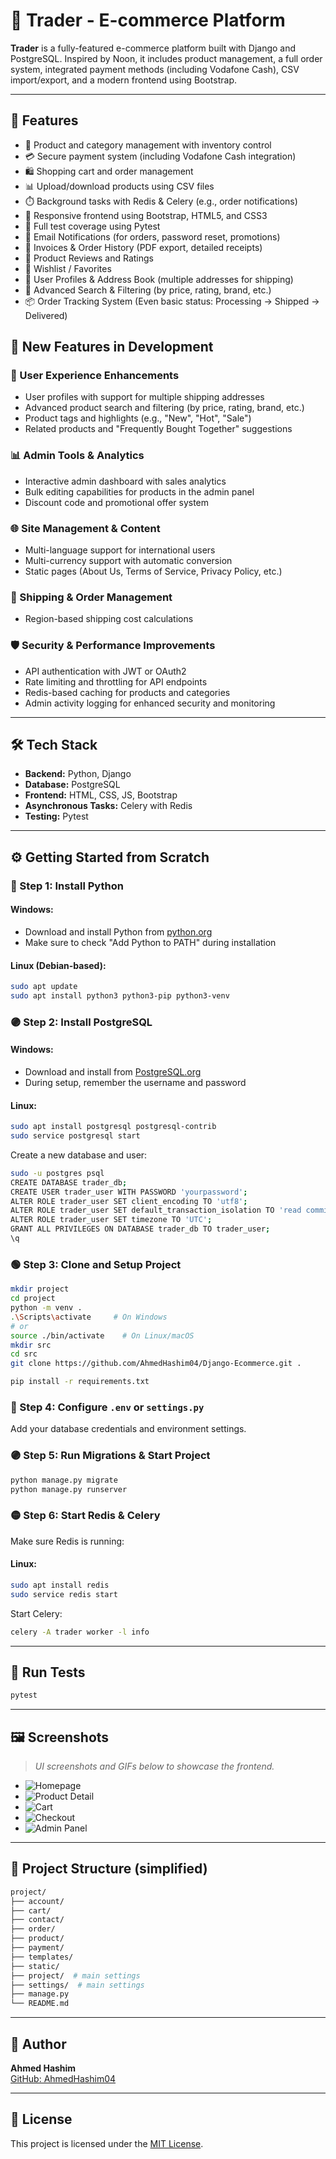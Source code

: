 
# 🛒 Trader - E-commerce Platform

**Trader** is a fully-featured e-commerce platform built with Django and PostgreSQL. Inspired by Noon, it includes product management, a full order system, integrated payment methods (including Vodafone Cash), CSV import/export, and a modern frontend using Bootstrap.

---

## 🚀 Features

- 🧾 Product and category management with inventory control
- 💳 Secure payment system (including Vodafone Cash integration)
- 🛍️ Shopping cart and order management
- 📊 Upload/download products using CSV files
- ⏱️ Background tasks with Redis & Celery (e.g., order notifications)
- 🎨 Responsive frontend using Bootstrap, HTML5, and CSS3
- 🧪 Full test coverage using Pytest
- 💌 Email Notifications (for orders, password reset, promotions)
- 🧾 Invoices & Order History (PDF export, detailed receipts)
- 💬 Product Reviews and Ratings
- 💚 Wishlist / Favorites
- 👥 User Profiles & Address Book (multiple addresses for shipping)
- 🔎 Advanced Search & Filtering (by price, rating, brand, etc.)
- 📦 Order Tracking System (Even basic status: Processing → Shipped → Delivered)

## 🚧 New Features in Development

### 👥 User Experience Enhancements
- User profiles with support for multiple shipping addresses  
- Advanced product search and filtering (by price, rating, brand, etc.)  
- Product tags and highlights (e.g., "New", "Hot", "Sale")  
- Related products and "Frequently Bought Together" suggestions  

### 📊 Admin Tools & Analytics
- Interactive admin dashboard with sales analytics  
- Bulk editing capabilities for products in the admin panel  
- Discount code and promotional offer system  

### 🌐 Site Management & Content
- Multi-language support for international users  
- Multi-currency support with automatic conversion  
- Static pages (About Us, Terms of Service, Privacy Policy, etc.)

### 🚚 Shipping & Order Management
- Region-based shipping cost calculations
  
### 🛡️ Security & Performance Improvements
- API authentication with JWT or OAuth2  
- Rate limiting and throttling for API endpoints  
- Redis-based caching for products and categories  
- Admin activity logging for enhanced security and monitoring  

---

## 🛠️ Tech Stack

- **Backend:** Python, Django
- **Database:** PostgreSQL
- **Frontend:** HTML, CSS, JS, Bootstrap
- **Asynchronous Tasks:** Celery with Redis
- **Testing:** Pytest

---

## ⚙️ Getting Started from Scratch

### 🔵 Step 1: Install Python

#### Windows:
- Download and install Python from [python.org](https://www.python.org/downloads/)
- Make sure to check "Add Python to PATH" during installation

#### Linux (Debian-based):
```bash
sudo apt update
sudo apt install python3 python3-pip python3-venv
```

### 🟣 Step 2: Install PostgreSQL

#### Windows:
- Download and install from [PostgreSQL.org](https://www.postgresql.org/download/windows/)
- During setup, remember the username and password

#### Linux:
```bash
sudo apt install postgresql postgresql-contrib
sudo service postgresql start
```

Create a new database and user:
```bash
sudo -u postgres psql
CREATE DATABASE trader_db;
CREATE USER trader_user WITH PASSWORD 'yourpassword';
ALTER ROLE trader_user SET client_encoding TO 'utf8';
ALTER ROLE trader_user SET default_transaction_isolation TO 'read committed';
ALTER ROLE trader_user SET timezone TO 'UTC';
GRANT ALL PRIVILEGES ON DATABASE trader_db TO trader_user;
\q
```

### 🟢 Step 3: Clone and Setup Project

```bash
mkdir project
cd project
python -m venv .
.\Scripts\activate     # On Windows
# or
source ./bin/activate    # On Linux/macOS
mkdir src
cd src
git clone https://github.com/AhmedHashim04/Django-Ecommerce.git .

pip install -r requirements.txt
```

### 🔵 Step 4: Configure `.env` or `settings.py`
Add your database credentials and environment settings.

### 🟣 Step 5: Run Migrations & Start Project

```bash
python manage.py migrate
python manage.py runserver
```

### 🟡 Step 6: Start Redis & Celery

Make sure Redis is running:

#### Linux:
```bash
sudo apt install redis
sudo service redis start
```

Start Celery:
```bash
celery -A trader worker -l info
```

---

## 🧪 Run Tests

```bash
pytest
```

---

## 🖼️ Screenshots

> _UI screenshots and GIFs below to showcase the frontend._

- ![Homepage](screenshots/homepage.png)
- ![Product Detail](screenshots/product-detail.png)
- ![Cart](screenshots/cart.png)
- ![Checkout](screenshots/checkout.png)
- ![Admin Panel](screenshots/admin.png)

---

## 📁 Project Structure (simplified)

```bash
project/
├── account/
├── cart/
├── contact/
├── order/
├── product/
├── payment/
├── templates/
├── static/
├── project/  # main settings
├── settings/  # main settings
├── manage.py
└── README.md
```

---

## 👤 Author

**Ahmed Hashim**  
[GitHub: AhmedHashim04](https://github.com/AhmedHashim04)

---

## 📄 License

This project is licensed under the [MIT License](LICENSE).
